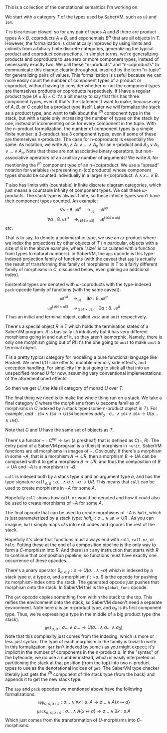 
This is a collection of the denotational semantics I'm working on.

We start with a category $T$ of the types used by SaberVM, such as `u8` and `i64`.

$T$ is bicartesian closed, so for any pair of types $A$ and $B$ there are product types $A\times B$, coproducts $A+B$, and exponentials $B^A$ that are all objects in $T$. However, the formalization is dramatically improved by using limits and colimits from arbitrary finite discrete categories, generalizing the typical product and coproduct constructions. In simpler terms, we're generalizing products and coproducts to use zero or more component types, instead of necessarily exactly two. We call these "n-products" and "n-coproducts" to communicate this change clearly throughout, inspired by the term "n-tuple" for generalizing pairs of values. This formalization is useful because we can more easily count the number of component types of a product or coproduct, without having to consider whether or not the component types are themselves products or coproducts respectively. If I have a regular product type $(A\times B)\times C$ it's a bit messy to say that this has three component types, even if that's the statement I want to make, because any of $A$, $B$, or $C$ could be a product type itself. Later we will formalize the stack as a product type, and want to talk about the $i^{th}$ component type in the stack, but with a tuple only increasing the number of types on the stack by one, instead of incrementing once for every component in the tuple. With the n-product formalization, the number of component types is a simple finite number: a 3-product has 3 component types, even if some of these are themselves n-products. The case for n-coproducts is essentially the same. As notation, we write $A_0\land A_1\land...\land A_n$ for an n-product and $A_0\lor A_1\lor...\lor A_n$. Note that these are not associative binary operators, but non-associative operators of an arbitrary number of arguments! We write $A_i$ for mentioning the $i^{th}$ component type of an n-(co)product. We use a "spread" notation for variables (representing n-(co)products) whose component types should be counted individually in a larger n-(co)product: $A\land x...\land B$.

$T$ also has limits with (countable) infinite discrete diagram categories, which just means a countable infinity of component types. We call these $\omega$-products. The stack type is always finite, so these infinite types won't have their component types counted. An example:
$$\forall a:8.\;\texttt{u8}^a\quad\rightarrow_\texttt{u8}\quad\texttt{u8}^\texttt{u8}$$
$$\forall a:8.\;\texttt{u8}^a\quad\rightarrow_{(\texttt{i64}\times\texttt{u8})}\quad\texttt{u8}^{(\texttt{i64}\times\texttt{u8})}$$
etc.

That is to say, to denote a polymorphic type, we use an $\omega$-product where we index the projections by other objects of $T$ (in particular, objects with a size of $8$ in the above example, where "size" is calculated with a function from types to natural numbers). In SaberVM, the `app` opcode is this type-indexed projection family of functions (with the caveat that `app` is actually the result of transforming this family of morphisms in $T$ to a fairly different family of morphisms in $C$, discussed below, even gaining an additional index).

Existential types are denoted with $\omega$-coproducts with the type-indexed `pack`-opcode family of functions (with the same caveat):
$$\texttt{u8}^\texttt{u8}\quad\rightarrow_\texttt{u8}\quad\exists a:8.\;\texttt{u8}^a$$$$\texttt{u8}^{(\texttt{i64}\times\texttt{u8})}\quad\rightarrow_{(\texttt{i64}\times\texttt{u8})}\quad\exists a:8.\;\texttt{u8}^a$$
$T$ has an initial and terminal object, called `void` and `unit` respectively.

There's a special object $R$ in $T$ which holds the termination states of a SaberVM program. $R$ is basically `u8` intuitively but it has very different morphisms going in and out of it, so they aren't isomorphic. Namely, there is only one morphism going out of $R$! It's the one going to `unit` to make `unit` a terminal object.

$T$ is a pretty typical category for modelling a pure functional language like Haskell. We need I/O side effects, mutable memory side effects, and exception handling. For simplicity I'm just going to stick all that into an unspecified monad $U$ for now, assuming very conventional implementations of the aforementioned effects.

So then we get $U$, the Kleisli category of monad $U$ over $T$.

The final thing we need is to make the whole thing run on a stack. We take a final category $C$ where the morphisms from $U$ become families of morphisms in $C$ indexed by a stack type (some n-product object in $T$). For example, $add: \texttt{i64}\land\texttt{i64}\rightarrow U\texttt{i64}$ becomes $add_\sigma:\sigma...\land\texttt{i64}\land\texttt{i64}\rightarrow U(\sigma...\land\texttt{i64})$.

Note that $C$ and $U$ have the same set of objects as $T$.

There's a functor $\neg: C^{op}\rightarrow\mathtt{Set}$ (a presheaf) that is defined as $C(-,R)$. The entry point of a SaberVM program is a (Kleisli) morphism in $\neg\texttt{unit}$. SaberVM functions are all morphisms in images of $\neg$. Obviously, if there's a morphism in some $\neg A$, that is a morphism $A\rightarrow UR$, then a morphism $B\rightarrow UA$ can be composed with it to get a morphism $B\rightarrow UR$, and thus the composition of $B\rightarrow UA$ and $\neg A$ is a morphism in $\neg B$.

`call` is indexed both by a stack type $\sigma$ and an argument type $a$, and has the type signature $\texttt{call}_{\sigma,a}:\sigma...\land a\land\neg a\rightarrow UR$. This means that `call` can be used to create morphisms in $\neg A$ for some $A$. 

Hopefully `call` shows how `call_nz` would be denoted and how it could also be used to create morphisms of $\neg A$ for some $A$.

The final opcode that can be used to create morphisms of $\neg A$ is `halt`, which is just parameterized by a stack type: $halt_\sigma: \sigma...\land\texttt{u8}\rightarrow UR$ . As you can imagine, `halt` simply maps `u8`s into exit codes and ignores the rest of the stack.

Hopefully it's clear that functions must always end with `call`, `call_nz`, or `halt`. Putting these at the end of a composition pipeline is the only way to form a $C$-morphism into $R$. And there isn't any instruction that starts with $R$ to continue that composition pipeline, so functions must have exactly one occurrence of these opcodes.

There's a unary operator $\$_{\sigma,a,f}:\sigma\rightarrow U(\sigma...\land\neg a)$ which is indexed by a stack type $\sigma$, a type $a$, and a morphism $f:\neg a$. $\$$ is the opcode for pushing its morphism-index onto the stack. The generated opcode just pushes that morphism onto the stack. In SaberVM this is the `global_func` opcode.

The `get` opcode copies something from within the stack to the top. This reifies the environment onto the stack, so SaberVM doesn't need a separate environment. Note here $a$ is an n-product type, and $a_0$ is its first component type. Thus, we're expressing a type in the middle of a big product type (the stack). $$\texttt{get}_{\sigma,a}:\sigma...\land a...\rightarrow U(\sigma...\land a...\land a_0)$$
Note that this complexity just comes from the indexing, which is more or less just syntax. The type of each morphism in the family is trivial to write. In this formalization, `get` isn't indexed by some $i$ as you might expect; it's implicit in the number of components in the n-product $a$. In the "syntax" of the bytecode, we do use a number instead, which is easily interpreted as partitioning the stack at that position (from the top) into two n-product types to use as the denotational indices of `get`. The SaberVM type checker literally just gets the $i^{th}$ component of the stack type (from the back) and appends it to get the new stack type. 

The `app` and `pack` opcodes we mentioned above have the following formalizations:
$$\texttt{app}_{\sigma,s,a:s}:\sigma...\land\forall x:s.\;A\rightarrow\sigma...\land A\{x\mapsto a\}$$
$$\texttt{pack}_{\sigma,s,a:s}:\sigma...\land A\{x\mapsto a\}\rightarrow\sigma...\land\exists x:s.A$$
Which just comes from the transformation of $U$-morphisms into $C$-morphisms.